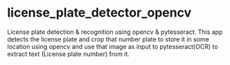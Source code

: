 # license_plate_detector_opencv
License plate detection &amp; recognition using opencv &amp; pytesseract. This app detects the license plate and crop that number plate to store it in some location using opencv and use that image as input to pytesseract(OCR) to extract text (License plate number) from it. 
